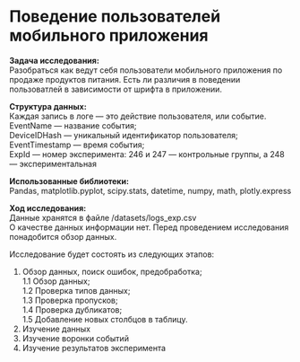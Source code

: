 # Поведение пользователей мобильного приложения

**Задача исследования:**\
Разобраться как ведут себя пользователи мобильного приложения по продаже продуктов питания. Есть ли различия в поведении пользоватлей в зависимости от шрифта в приложении.

**Структура данных:**\
Каждая запись в логе — это действие пользователя, или событие.\
EventName — название события;\
DeviceIDHash — уникальный идентификатор пользователя;\
EventTimestamp — время события;\
ExpId — номер эксперимента: 246 и 247 — контрольные группы, а 248 — экспериментальная

**Использованные библиотеки:**\
Pandas, matplotlib.pyplot, scipy.stats, datetime, numpy, math, plotly.express

**Ход исследования:**\
Данные хранятся в файле /datasets/logs_exp.csv\
О качестве данных информации нет. Перед проведением исследования понадобится обзор данных.

Исследование будет состоять из следующих этапов:

1. Обзор данных, поиск ошибок, предобработка;\
1.1 Обзор данных;\
1.2 Проверка типов данных;\
1.3 Проверка пропусков;\
1.4 Проверка дубликатов;\
1.5 Добавление новых столбцов в таблицу.
2. Изучение данных
3. Изучение воронки событий
4. Изучение результатов эксперимента
